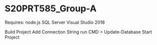 # S20PRT585_Group-A

Requires:
node.js
SQL Server
Visual Studio 2018

Build Project
Add Connection String
run CMD > Update-Database
Start Project
